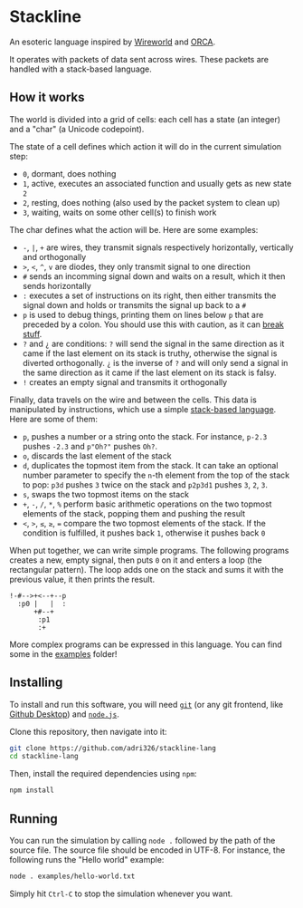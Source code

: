 # Stackline

An esoteric language inspired by [Wireworld](https://mathworld.wolfram.com/WireWorld.html) and [ORCA](https://github.com/hundredrabbits/Orca).

It operates with packets of data sent across wires.
These packets are handled with a stack-based language.

## How it works

The world is divided into a grid of cells: each cell has a state (an integer) and a "char" (a Unicode codepoint).

The state of a cell defines which action it will do in the current simulation step:

- `0`, dormant, does nothing
- `1`, active, executes an associated function and usually gets as new state `2`
- `2`, resting, does nothing (also used by the packet system to clean up)
- `3`, waiting, waits on some other cell(s) to finish work

The char defines what the action will be. Here are some examples:

- `-`, `|`, `+` are wires, they transmit signals respectively horizontally, vertically and orthogonally
- `>`, `<`, `^`, `v` are diodes, they only transmit signal to one direction
- `#` sends an incomming signal down and waits on a result, which it then sends horizontally
- `:` executes a set of instructions on its right, then either transmits the signal down and holds or transmits the signal up back to a `#`
- `p` is used to debug things, printing them on lines below `p` that are preceded by a colon. You should use this with caution, as it can [break stuff](./examples/indirect.txt).
- `?` and `¿` are conditions: `?` will send the signal in the same direction as it came if the last element on its stack is truthy, otherwise the signal is diverted orthogonally. `¿` is the inverse of `?` and will only send a signal in the same direction as it came if the last element on its stack is falsy.
- `!` creates an empty signal and transmits it orthogonally

Finally, data travels on the wire and between the cells.
This data is manipulated by instructions, which use a simple [stack-based language](https://esolangs.org/wiki/Stack).
Here are some of them:

- `p`, pushes a number or a string onto the stack. For instance, `p-2.3` pushes `-2.3` and `p"Oh?"` pushes `Oh?`.
- `o`, discards the last element of the stack
- `d`, duplicates the topmost item from the stack. It can take an optional number parameter to specify the `n`-th element from the top of the stack to pop: `p3d` pushes `3` twice on the stack and `p2p3d1` pushes `3`, `2`, `3`.
- `s`, swaps the two topmost items on the stack
- `+`, `-`, `/`, `*`, `%` perform basic arithmetic operations on the two topmost elements of the stack, popping them and pushing the result
- `<`, `>`, `≤`, `≥`, `=` compare the two topmost elements of the stack. If the condition is fulfilled, it pushes back `1`, otherwise it pushes back `0`

When put together, we can write simple programs. The following programs creates a new, empty signal, then puts `0` on it and enters a loop (the rectangular pattern).
The loop adds one on the stack and sums it with the previous value, it then prints the result.

```
!-#-->+<--+--p
  :p0 |   |  :
      +#--+
       :p1
       :+
```

More complex programs can be expressed in this language. You can find some in the [examples](./examples/) folder!

<!-- TODO: proper description of everything -->

## Installing

To install and run this software, you will need [`git`](https://git-scm.com/downloads) (or any git frontend, like [Github Desktop](https://desktop.github.com/)) and [`node.js`](https://nodejs.org/en/download/).

Clone this repository, then navigate into it:

```sh
git clone https://github.com/adri326/stackline-lang
cd stackline-lang
```

Then, install the required dependencies using `npm`:

```sh
npm install
```

## Running

You can run the simulation by calling `node .` followed by the path of the source file.
The source file should be encoded in UTF-8.
For instance, the following runs the "Hello world" example:

```sh
node . examples/hello-world.txt
```

Simply hit `Ctrl-C` to stop the simulation whenever you want.
